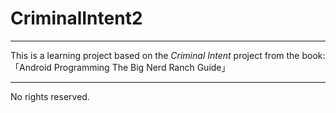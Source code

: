 # CriminalIntent2
---
This is a learning project based on the *Criminal Intent* project from the book: 「Android Programming The Big Nerd Ranch Guide」

---
No rights reserved.
 
